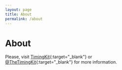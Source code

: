 ```yaml
---
layout: page
title: About
permalink: /about
---
```


# About

Please, visit [TimingKit](https://timingkit.tk/info){:target="_blank"} or [@TheTimingKit](https://twitter.com/thetimingkit){:target="_blank"} for more information.